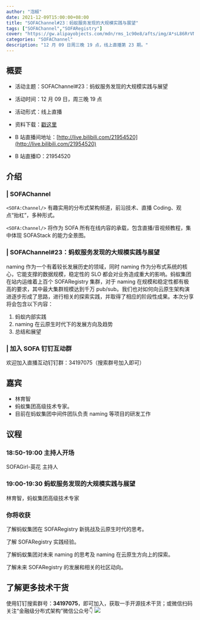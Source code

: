 ```yaml
---
author: "泡椒"
date: 2021-12-09T15:00:00+08:00
title: "SOFAChannel#23：蚂蚁服务发现的大规模实践与展望"
tags: ["SOFAChannel","SOFARegistry"]
cover: "https://gw.alipayobjects.com/mdn/rms_1c90e8/afts/img/A*sL86RrVNMuAAAAAAAAAAAAAAARQnAQ"
categories: "SOFAChannel"
description: "12 月 09 日周三晚 19 点，线上直播第 23 期。"
---
```


## 概要

- 活动主题：SOFAChannel#23：蚂蚁服务发现的大规模实践与展望

- 活动时间：12 月 09 日，周三晚 19 点

- 活动形式：线上直播

- 资料下载：[戳这里](https://gw.alipayobjects.com/os/bmw-prod/760e3ace-acc8-43d2-a731-b21de2c4093b.pdf)

- B 站直播间地址：[http://live.bilibili.com/21954520](http://live.bilibili.com/21954520)

- B 站直播ID：21954520

## 介绍

### | SOFAChannel

`<SOFA:Channel/>` 有趣实用的分布式架构频道，前沿技术、直播 Coding、观点“抬杠”，多种形式。

`<SOFA:Channel/>` 将作为 SOFA 所有在线内容的承载，包含直播/音视频教程，集中体现 SOFAStack 的能力全景图。

### | SOFAChannel#23：蚂蚁服务发现的大规模实践与展望

naming 作为一个有着较长发展历史的领域，同时 naming 作为分布式系统的核心，它能支撑的数据规模，稳定性的 SLO 都会对业务造成重大的影响。蚂蚁集团在站内运维着上百个 SOFARegistry 集群，对于 naming 在规模和稳定性都有极高的要求，其中最大集群规模达到千万 pub/sub。我们也对如何向云原生架构演进逐步形成了思路，进行相关的探索实践，并取得了相应的阶段性成果。本次分享将会包含以下内容：

1. 蚂蚁内部实践
2. naming 在云原生时代下的发展方向及趋势
3. 总结和展望

### | 加入 SOFA 钉钉互动群

欢迎加入直播互动钉钉群：34197075（搜索群号加入即可）

## 嘉宾

- 林育智
- 蚂蚁集团高级技术专家。
- 目前在蚂蚁集团中间件团队负责 naming 等项目的研发工作

## 议程

### 18:50-19:00  主持人开场

SOFAGirl-英花 主持人

### 19:00-19:30 蚂蚁服务发现的大规模实践与展望

林育智，蚂蚁集团高级技术专家

### 你将收获

了解蚂蚁集团在 SOFARegistry 新挑战及云原生时代的思考。

了解 SOFARegistry 实践经验。

了解蚂蚁集团对未来 naming 的思考及 naming 在云原生方向上的探索。

了解未来 SOFARegistry 的发展和相关的社区动向。

## 了解更多技术干货

使用钉钉搜索群号：**34197075**，即可加入，获取一手开源技术干货；或微信扫码关注“金融级分布式架构”微信公众号👇
![](https://gw.alipayobjects.com/mdn/rms_1c90e8/afts/img/A*gT8sT7fFmNoAAAAAAAAAAAAAARQnAQ)

